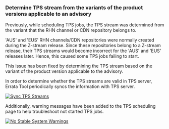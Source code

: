 ### Determine TPS stream from the variants of the product versions applicable to an advisory

Previously, while scheduling TPS jobs, the TPS stream was determined from the
variant that the RHN channel or CDN repository belongs to.

'AUS' and 'EUS' RHN channels/CDN repositories were normally created during the
Z-stream release. Since these repositories belong to a Z-stream release, their
TPS streams would become incorrect for the 'AUS' and 'EUS' releases
later. Hence, this caused some TPS jobs failing to start.

This issue has been fixed by determining the TPS stream based on the variant of
the product version applicable to the advisory.

In order to determine whether the TPS streams are valid in TPS server, Errata
Tool periodically syncs the information with TPS server.

[![Sync TPS Streams](images/3.11.7/sync_tps_streams.png)](images/3.11.7/sync_tps_streams.png)

Additionally, warning messages have been added to the TPS scheduling page to
help troubleshoot not started TPS jobs.

[![No Stable System Warnings](images/3.11.7/tps_no_stable_systems.png)](images/3.11.7/tps_no_stable_systems.png)
